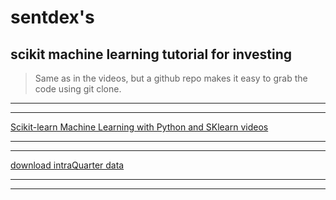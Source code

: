 # sentdex's
## scikit machine learning tutorial for investing

> Same as in the videos, but a github repo makes it easy to grab the code using git clone.

***
***

[Scikit-learn Machine Learning with Python and SKlearn videos](https://www.youtube.com/playlist?list=PLQVvvaa0QuDd0flgGphKCej-9jp-QdzZ3 "Scikit-learn Machine Learning with Python and SKlearn videos")

***
***

[download intraQuarter data](http://pythonprogramming.net/downloads/intraQuarter.zip "download intraQuarter data")

***
***
